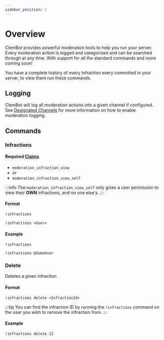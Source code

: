 ```yaml
---
sidebar_position: 1
---
```

# Overview

ClemBot provides powerful moderation tools to help you run your server. 
Every moderation action is logged and categorized and can be searched through at any time. 
With support for all the standard commands and more coming soon!

You have a complete history of every Infraction every committed in your server, to view them run these commands.

## Logging

ClemBot will log all moderation actions into a given channel if configured. See [Designated Channels](../DesignatedChannels.md) for more information on how to enable moderation logging.

## Commands

### Infractions

#### Required [Claims](./Claims.md)
* `moderation_infraction_view`
* or 
* `moderation_infraction_view_self`

:::info
The `moderation_infraction_view_self` only gives a user permission to view their **OWN** infractions, and no one else's.
:::

#### Format
```txt title="View your own infractions"
!infractions 
```

```txt title="View a users infractions"
!infractions <User>
```

#### Example
```
!infractions

!infractions @SomeUser
```

### Delete
Deletes a given infraction

#### Format
```
!infractions delete <InfractionId>
```

:::tip
You can find the infraction ID by running the `!infractions` command on the user you wish to remove the infraction from.
:::

#### Example
```
!infractions delete 12
```